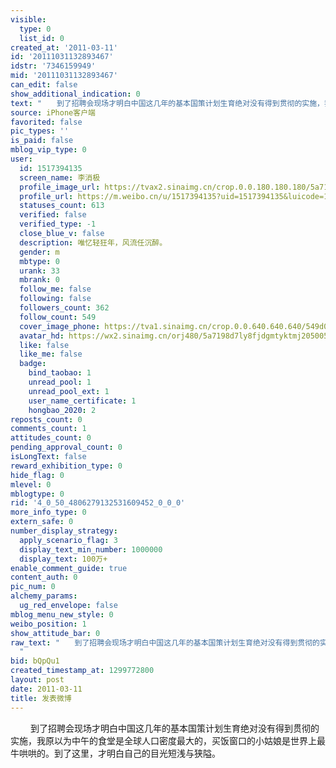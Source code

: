 ```yaml
---
visible:
  type: 0
  list_id: 0
created_at: '2011-03-11'
id: '20111031132893467'
idstr: '7346159949'
mid: '20111031132893467'
can_edit: false
show_additional_indication: 0
text: "　　到了招聘会现场才明白中国这几年的基本国策计划生育绝对没有得到贯彻的实施，我原以为中午的食堂是全球人口密度最大的，买饭窗口的小姑娘是世界上最牛哄哄的。到了这里，才明白自己的目光短浅与狭隘。 "
source: iPhone客户端
favorited: false
pic_types: ''
is_paid: false
mblog_vip_type: 0
user:
  id: 1517394135
  screen_name: 李消极
  profile_image_url: https://tvax2.sinaimg.cn/crop.0.0.180.180.180/5a7198d7ly8fjdgmtyktmj20500500so.jpg?KID=imgbed,tva&Expires=1606400195&ssig=15UiNhLn%2BL
  profile_url: https://m.weibo.cn/u/1517394135?uid=1517394135&luicode=10000011&lfid=2304131517394135_-_WEIBO_SECOND_PROFILE_WEIBO
  statuses_count: 613
  verified: false
  verified_type: -1
  close_blue_v: false
  description: 唯忆轻狂年，风流任沉醉。
  gender: m
  mbtype: 0
  urank: 33
  mbrank: 0
  follow_me: false
  following: false
  followers_count: 362
  follow_count: 549
  cover_image_phone: https://tva1.sinaimg.cn/crop.0.0.640.640.640/549d0121tw1egm1kjly3jj20hs0hsq4f.jpg
  avatar_hd: https://wx2.sinaimg.cn/orj480/5a7198d7ly8fjdgmtyktmj20500500so.jpg
  like: false
  like_me: false
  badge:
    bind_taobao: 1
    unread_pool: 1
    unread_pool_ext: 1
    user_name_certificate: 1
    hongbao_2020: 2
reposts_count: 0
comments_count: 1
attitudes_count: 0
pending_approval_count: 0
isLongText: false
reward_exhibition_type: 0
hide_flag: 0
mlevel: 0
mblogtype: 0
rid: '4_0_50_4806279132531609452_0_0_0'
more_info_type: 0
extern_safe: 0
number_display_strategy:
  apply_scenario_flag: 3
  display_text_min_number: 1000000
  display_text: 100万+
enable_comment_guide: true
content_auth: 0
pic_num: 0
alchemy_params:
  ug_red_envelope: false
mblog_menu_new_style: 0
weibo_position: 1
show_attitude_bar: 0
raw_text: "　　到了招聘会现场才明白中国这几年的基本国策计划生育绝对没有得到贯彻的实施，我原以为中午的食堂是全球人口密度最大的，买饭窗口的小姑娘是世界上最牛哄哄的。到了这里，才明白自己的目光短浅与狭隘。
  ​​​"
bid: bQpQu1
created_timestamp_at: 1299772800
layout: post
date: 2011-03-11
title: 发表微博
---
```


![]()
　　到了招聘会现场才明白中国这几年的基本国策计划生育绝对没有得到贯彻的实施，我原以为中午的食堂是全球人口密度最大的，买饭窗口的小姑娘是世界上最牛哄哄的。到了这里，才明白自己的目光短浅与狭隘。 
